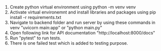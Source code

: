 1.  Create python virtual environment using python -m venv venv
2.  Activate virtual environemnt and install libraries and packages using pip install -r requirements.txt
3.  Navigate to backend folder and run server by using these commands in venv "uvicorn main:app" or "python main.py"
4.  Open following link for API documentation "http://localhost:8000/docs"
5.  Run "pytest" to run tests.
6.  There is one failed test which is added to testing purpose.